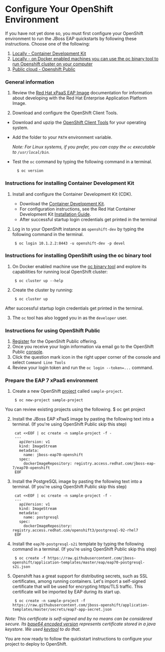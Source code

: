Configure Your OpenShift Environment
===============
If you have not yet done so, you must first configure your OpenShift environment to run the JBoss EAP quickstarts by following these instructions. Choose one of the following:

1. [Locally - Container Development Kit](#install_cdk)
2. [Locally - on Docker enabled machines you can use the oc binary tool to run Openshift cluster on your computer](#install_oc)
3. [Public cloud - Openshift Public](#public)

### General information
1. Review the [Red Hat xPaaS EAP Image](https://access.redhat.com/documentation/en/red-hat-xpaas/version-0/red-hat-xpaas-eap-image/) documentation for information about developing with the Red Hat Enterprise Application Platform Image.

2. Download and configure the OpenShift Client Tools.

  * Download and upzip the [OpenShift Client Tools](https://github.com/openshift/origin/releases/latest) for your operating system.
  * Add the folder to your `PATH` environment variable.

    _Note: For Linux systems, if you prefer, you can copy the `oc` executable to `/usr/local/bin`._

  * Test the `oc` command by typing the following command in a terminal.

          $ oc version

### <a name="install_cdk"></a>Instructions for installing Container Development Kit
1. Install and configure the Container Development Kit (CDK).

    * Download the [Container Development Kit](http://developers.redhat.com/products/cdk/download/).
    * For configuration instructions, see the Red Hat Container Development Kit [Installation Guide](https://access.redhat.com/documentation/en/red-hat-container-development-kit/2.1/paged/installation-guide/).
    * After successful startup login credentials get printed in the terminal

2. Log in to your OpenShift instance as `openshift-dev` by typing the following command in the terminal.

        $ oc login 10.1.2.2:8443 -u openshift-dev -p devel

### <a name="install_oc"></a>Instructions for installing OpenShift using the oc binary tool
1. On Docker enabled machine use the [oc binary tool](https://docs.openshift.com/enterprise/latest/cli_reference/index.html) and explore its capabilities for running local OpenShift cluster:

        $ oc cluster up --help

2. Create the cluster by running:

        $ oc cluster up
After successful startup login credentials get printed in the terminal.

3. The `oc` tool has also logged you in as the `developer` user.

### <a name="public"></a>Instructions for using OpenShift Public
1. [Register](https://api.preview.openshift.com) for the OpenShift Public offering.
2. Once you receive your login information via email go to the OpenShift Public [console](https://console.preview.openshift.com/console/).
3. Click the question mark icon in the right upper corner of the console and select `Command Line Tools`
4. Review your login token and run the `oc login --token=...` command.

### <a name="install_xpaas"></a> Prepare the EAP 7 xPaaS environment
1. Create a new OpenShift [project](https://docs.openshift.com/enterprise/latest/architecture/core_concepts/projects_and_users.html#projects) called `sample-project`.

        $ oc new-project sample-project
You can review existing projects using the following.
        $ oc get project

2. Install the JBoss EAP xPaaS image by pasting the following text into a terminal. (If you're using OpenShift Public skip this step)

        cat <<EOF | oc create -n sample-project -f -
        ---
          apiVersion: v1
          kind: ImageStream
          metadata:
            name: jboss-eap70-openshift
          spec:
            dockerImageRepository: registry.access.redhat.com/jboss-eap-7/eap70-openshift
        EOF

3. Install the PostgreSQL image by pasting the following text into a terminal. (If you're using OpenShift Public skip this step)

        cat <<EOF | oc create -n sample-project -f -
        ---
          apiVersion: v1
          kind: ImageStream
          metadata:
            name: postgresql
          spec:
            dockerImageRepository: registry.access.redhat.com/openshift3/postgresql-92-rhel7
        EOF

4. Install the `eap70-postgresql-s2i` template by typing the following command in a terminal. (If you're using OpenShift Public skip this step)

        $ oc create -f https://raw.githubusercontent.com/jboss-openshift/application-templates/master/eap/eap70-postgresql-s2i.json

5. Openshift has a great support for distributing secrets, such as SSL certificates, among running containers. Let's import a self-signed certificate that will be used for encrypting https/TLS traffic. This certificate will be imported by EAP during its start up.

        $ oc create -n sample-project -f https://raw.githubusercontent.com/jboss-openshift/application-templates/master/secrets/eap7-app-secret.json
_Note: This certificate is self-signed and by no means can be considered secure. Its [base64 encoded version](https://github.com/jboss-openshift/application-templates/blob/ose-v1.3.3/secrets/eap7-app-secret.json#L35) represents certificate stored in a java keystore. We used [keytool](https://docs.oracle.com/javase/8/docs/technotes/tools/windows/keytool.html) to do that._


You are now ready to follow the quickstart instructions to configure your project to deploy to OpenShift.
